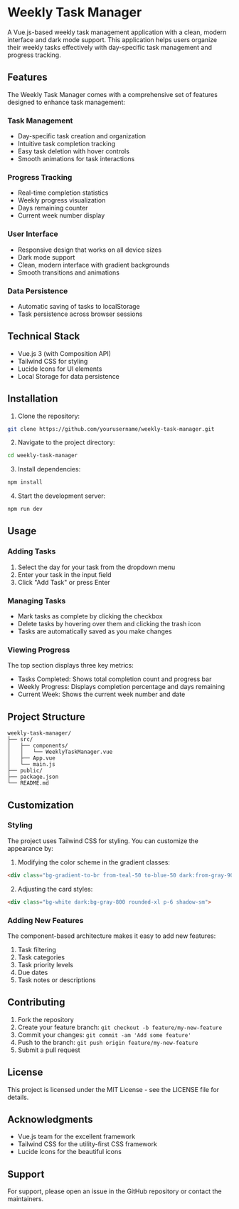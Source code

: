 # Weekly Task Manager

A Vue.js-based weekly task management application with a clean, modern interface and dark mode support. This application helps users organize their weekly tasks effectively with day-specific task management and progress tracking.

## Features

The Weekly Task Manager comes with a comprehensive set of features designed to enhance task management:

### Task Management
- Day-specific task creation and organization
- Intuitive task completion tracking
- Easy task deletion with hover controls
- Smooth animations for task interactions

### Progress Tracking
- Real-time completion statistics
- Weekly progress visualization
- Days remaining counter
- Current week number display

### User Interface
- Responsive design that works on all device sizes
- Dark mode support
- Clean, modern interface with gradient backgrounds
- Smooth transitions and animations

### Data Persistence
- Automatic saving of tasks to localStorage
- Task persistence across browser sessions

## Technical Stack

- Vue.js 3 (with Composition API)
- Tailwind CSS for styling
- Lucide Icons for UI elements
- Local Storage for data persistence

## Installation

1. Clone the repository:
```bash
git clone https://github.com/yourusername/weekly-task-manager.git
```

2. Navigate to the project directory:
```bash
cd weekly-task-manager
```

3. Install dependencies:
```bash
npm install
```

4. Start the development server:
```bash
npm run dev
```

## Usage

### Adding Tasks

1. Select the day for your task from the dropdown menu
2. Enter your task in the input field
3. Click "Add Task" or press Enter

### Managing Tasks

- Mark tasks as complete by clicking the checkbox
- Delete tasks by hovering over them and clicking the trash icon
- Tasks are automatically saved as you make changes

### Viewing Progress

The top section displays three key metrics:
- Tasks Completed: Shows total completion count and progress bar
- Weekly Progress: Displays completion percentage and days remaining
- Current Week: Shows the current week number and date

## Project Structure

```
weekly-task-manager/
├── src/
│   ├── components/
│   │   └── WeeklyTaskManager.vue
│   ├── App.vue
│   └── main.js
├── public/
├── package.json
└── README.md
```

## Customization

### Styling

The project uses Tailwind CSS for styling. You can customize the appearance by:

1. Modifying the color scheme in the gradient classes:
```html
<div class="bg-gradient-to-br from-teal-50 to-blue-50 dark:from-gray-900 dark:to-gray-800">
```

2. Adjusting the card styles:
```html
<div class="bg-white dark:bg-gray-800 rounded-xl p-6 shadow-sm">
```

### Adding New Features

The component-based architecture makes it easy to add new features:

1. Task filtering
2. Task categories
3. Task priority levels
4. Due dates
5. Task notes or descriptions

## Contributing

1. Fork the repository
2. Create your feature branch: `git checkout -b feature/my-new-feature`
3. Commit your changes: `git commit -am 'Add some feature'`
4. Push to the branch: `git push origin feature/my-new-feature`
5. Submit a pull request

## License

This project is licensed under the MIT License - see the LICENSE file for details.

## Acknowledgments

- Vue.js team for the excellent framework
- Tailwind CSS for the utility-first CSS framework
- Lucide Icons for the beautiful icons

## Support

For support, please open an issue in the GitHub repository or contact the maintainers.


